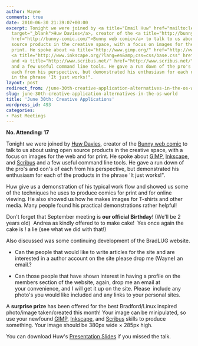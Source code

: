 ```yaml
---
author: Wayne
comments: true
date: 2010-06-30 21:39:07+00:00
excerpt: Tonight we were joined by <a title="Email Huw" href="mailto:lem@bunny-comic.com"
  target="_blank">Huw Davies</a>, creator of the <a title="http://bunny-comic.com/"
  href="http://bunny-comic.com/">Bunny web comic</a> to talk to us about using open
  source products in the creative space, with a focus on images for the web and for
  print. He spoke about <a title="http://www.gimp.org/" href="http://www.gimp.org/">GIMP</a>,
  <a title="http://www.inkscape.org/?lang=en&amp;css=css/base.css" href="http://www.inkscape.org/?lang=en&amp;css=css/base.css">Inkscape</a>,
  and <a title="http://www.scribus.net/" href="http://www.scribus.net/">Scribus</a>
  and a few useful command line tools. He gave a run down of the pro's and con's of
  each from his perspective, but demonstrated his enthusiasm for each of the products
  in the phrase 'It just works!".
layout: post
redirect_from: /june-30th-creative-application-alternatives-in-the-os-world
slug: june-30th-creative-application-alternatives-in-the-os-world
title: 'June 30th: Creative Applications'
wordpress_id: 493
categories:
- Past Meetings
---
```


**No. Attending: 17**

Tonight we were joined by [Huw Davies](mailto:lem@bunny-comic.com), creator of the [Bunny web comic](http://bunny-comic.com/) to talk to us about using open source products in the creative space, with a focus on images for the web and for print. He spoke about [GIMP](http://www.gimp.org/), [Inkscape](http://www.inkscape.org/?lang=en&css=css/base.css), and [Scribus](http://www.scribus.net/) and a few useful command line tools. He gave a run down of the pro's and con's of each from his perspective, but demonstrated his enthusiasm for each of the products in the phrase 'It just works!".

Huw give us a demonstration of his typical work flow and showed us some of the techniques he uses to produce comics for print and for online viewing. He also showed us how he makes images for T-shirts and other media. Many people found his practical demonstrations rather helpful!

Don't forget that September meeting is **our official Birthday**! (We'll be 2 years old)  Andrea as kindly offered to to make cake!  Yes once again the cake is ! a lie (see what we did with that!)

Also discussed was some continuing development of the BradLUG website.



	
  * Can the people that would like to write articles for the site and are interested in a author account on the site please drop me (Wayne) an email.?

	
  * Can those people that have shown interest in having a profile on the members section of the website, again, drop me an email at your convenience, and I will get it up on the site. Please  include any photo's you would like included and any links to your personal sites.


A **surprise prize** has been offered for the best Bradford/Linux inspired photo/image taken/created this month! Your image can be minipulated, so use your newfound [GIMP](http://www.gimp.org/), [Inkscape](http://www.inkscape.org/?lang=en&css=css/base.css),  and [Scribus](http://www.scribus.net/) skills to produce something. Your image should be 380px wide × 285px high.

You can download Huw's [Presentation Slides](http://bradlug.co.uk/files/talks/HuwDaviesPresentation.pdf) if you missed the talk.
